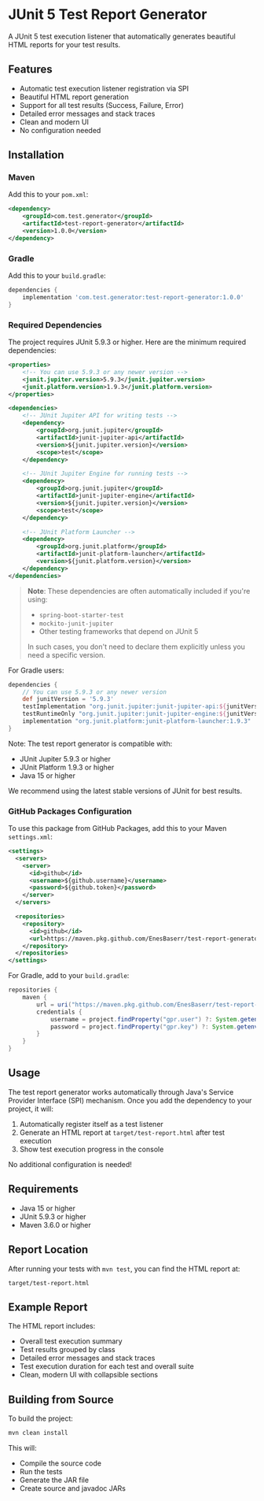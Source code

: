 # JUnit 5 Test Report Generator

A JUnit 5 test execution listener that automatically generates beautiful HTML reports for your test results.

## Features

- Automatic test execution listener registration via SPI
- Beautiful HTML report generation
- Support for all test results (Success, Failure, Error)
- Detailed error messages and stack traces
- Clean and modern UI
- No configuration needed

## Installation

### Maven

Add this to your `pom.xml`:

```xml
<dependency>
    <groupId>com.test.generator</groupId>
    <artifactId>test-report-generator</artifactId>
    <version>1.0.0</version>
</dependency>
```

### Gradle

Add this to your `build.gradle`:

```groovy
dependencies {
    implementation 'com.test.generator:test-report-generator:1.0.0'
}
```

### Required Dependencies

The project requires JUnit 5.9.3 or higher. Here are the minimum required dependencies:

```xml
<properties>
    <!-- You can use 5.9.3 or any newer version -->
    <junit.jupiter.version>5.9.3</junit.jupiter.version>
    <junit.platform.version>1.9.3</junit.platform.version>
</properties>

<dependencies>
    <!-- JUnit Jupiter API for writing tests -->
    <dependency>
        <groupId>org.junit.jupiter</groupId>
        <artifactId>junit-jupiter-api</artifactId>
        <version>${junit.jupiter.version}</version>
        <scope>test</scope>
    </dependency>

    <!-- JUnit Jupiter Engine for running tests -->
    <dependency>
        <groupId>org.junit.jupiter</groupId>
        <artifactId>junit-jupiter-engine</artifactId>
        <version>${junit.jupiter.version}</version>
        <scope>test</scope>
    </dependency>

    <!-- JUnit Platform Launcher -->
    <dependency>
        <groupId>org.junit.platform</groupId>
        <artifactId>junit-platform-launcher</artifactId>
        <version>${junit.platform.version}</version>
    </dependency>
</dependencies>
```

> **Note**: These dependencies are often automatically included if you're using:
>
> - `spring-boot-starter-test`
> - `mockito-junit-jupiter`
> - Other testing frameworks that depend on JUnit 5
>
> In such cases, you don't need to declare them explicitly unless you need a specific version.

For Gradle users:

```groovy
dependencies {
    // You can use 5.9.3 or any newer version
    def junitVersion = '5.9.3'
    testImplementation "org.junit.jupiter:junit-jupiter-api:${junitVersion}"
    testRuntimeOnly "org.junit.jupiter:junit-jupiter-engine:${junitVersion}"
    implementation "org.junit.platform:junit-platform-launcher:1.9.3"
}
```

Note: The test report generator is compatible with:

- JUnit Jupiter 5.9.3 or higher
- JUnit Platform 1.9.3 or higher
- Java 15 or higher

We recommend using the latest stable versions of JUnit for best results.

### GitHub Packages Configuration

To use this package from GitHub Packages, add this to your Maven `settings.xml`:

```xml
<settings>
  <servers>
    <server>
      <id>github</id>
      <username>${github.username}</username>
      <password>${github.token}</password>
    </server>
  </servers>

  <repositories>
    <repository>
      <id>github</id>
      <url>https://maven.pkg.github.com/EnesBaserr/test-report-generator</url>
    </repository>
  </repositories>
</settings>
```

For Gradle, add to your `build.gradle`:

```groovy
repositories {
    maven {
        url = uri("https://maven.pkg.github.com/EnesBaserr/test-report-generator")
        credentials {
            username = project.findProperty("gpr.user") ?: System.getenv("USERNAME")
            password = project.findProperty("gpr.key") ?: System.getenv("TOKEN")
        }
    }
}
```

## Usage

The test report generator works automatically through Java's Service Provider Interface (SPI) mechanism. Once you add the dependency to your project, it will:

1. Automatically register itself as a test listener
2. Generate an HTML report at `target/test-report.html` after test execution
3. Show test execution progress in the console

No additional configuration is needed!

## Requirements

- Java 15 or higher
- JUnit 5.9.3 or higher
- Maven 3.6.0 or higher

## Report Location

After running your tests with `mvn test`, you can find the HTML report at:

```
target/test-report.html
```

## Example Report

The HTML report includes:

- Overall test execution summary
- Test results grouped by class
- Detailed error messages and stack traces
- Test execution duration for each test and overall suite
- Clean, modern UI with collapsible sections

## Building from Source

To build the project:

```bash
mvn clean install
```

This will:

- Compile the source code
- Run the tests
- Generate the JAR file
- Create source and javadoc JARs
